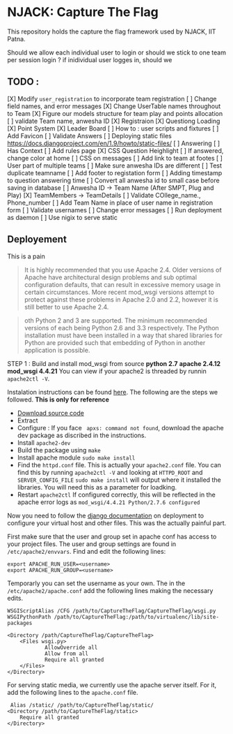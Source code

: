 # NJACK: Capture The Flag 

This repository holds the capture the flag framework used by NJACK, IIT Patna.

Should we allow each individual user to login or should we stick to one team per session login ?
if inidividual user logges in, should we
## TODO :

[X] Modify `user_registration` to incorporate team registration
[ ]   Change field names, and error messages
[X] Change UserTable names throughout to Team
[X] Figure our models structure for team play and points allocation
[ ] validate Team name, anwesha ID
[X] Registraion 
[X] Questiong Loading
[X] Point System
[X] Leader Board
[ ] How to : user scripts and fixtures
[ ] Add Favicon
[ ] Validate Answers
[ ] Deploying static files https://docs.djangoproject.com/en/1.9/howto/static-files/
[ ] Answering
[ ] Has Context
[ ] Add rules page
[X] CSS Question Heighlight
[ ] If answered, change color at home
[ ] CSS on messages
[ ] Add link to team at footes
[ ] User part of multiple teams
[ ] Make sure anwesha IDs are different
[ ] Test duplicate teamname
[ ] Add footer to registation form
[ ] Adding timestamp to question answering time
[ ] Convert all anwesha id to small case before saving in database
[ ] Anwesha ID -> Team Name (After SMPT, Plug and Play)
[X] TeamMembers -> TeamDetails
[ ] Validate COllege_name., Phone_number
[ ] Add Team Name in place of user name in registration form
[ ] Validate usernames
[ ] Change error messages 
[ ] Run deployment as daemon
[ ] Use nigix to serve static

## Deployement

This is a pain

>It is highly recommended that you use Apache 2.4. Older versions of Apache have architectural design problems and sub optimal configuration defaults, that can result in excessive memory usage in certain circumstances. More recent mod_wsgi versions attempt to protect against these problems in Apache 2.0 and 2.2, however it is still better to use Apache 2.4.

>oth Python 2 and 3 are supported. The minimum recommended versions of each being Python 2.6 and 3.3 respectively. The Python installation must have been installed in a way that shared libraries for Python are provided such that embedding of Python in another application is possible.

STEP 1 : Build and install mod_wsgi from source
**python 2.7**
**apache 2.4.12**
**mod_wsgi 4.4.21**
You can view if your apache2 is threaded by runnin `apache2ctl -V`.

Instalation instructions can be found [here](2). The following are the steps we followed. **This is only for reference**
- [Download source code](1)
- Extract 
- Configure : If you face ` apxs: command not found`, download the apache dev package as discribed in the instructions.
- Install `apache2-dev`
- Build the package using `make`
- Install apache module `sudo make install`
- Find the `httpd.conf` file. This is actually your `apache2.conf` file. You can find this by running `apache2ctl -V` and looking at `HTTPD_ROOT` and `SERVER_CONFIG_FILE`
`sudo make install` will output where it installed the libraries. You will need this as a parameter for loadking.
- Restart `apache2ctl`
If configured correctly, this will be reflected in the apache error logs as
`mod_wsgi/4.4.21 Python/2.7.6 configured `

Now you need to follow the [django documentation][3] on deployment to configure your virtual host and other files. This was the actually painful part.

First make sure that the user and group set in apache conf has access to your project files. The user and group settings are found in `/etc/apache2/envvars`.
Find and edit the following lines:
    
    export APACHE_RUN_USER=<username>
    export APACHE_RUN_GROUP=<username>

Temporarly you can set the username as your own.
The in the `/etc/apache2/apache.conf` add the following lines making the necessary edits.

    WSGIScriptAlias /CFG /path/to/CaptureTheFlag/CaptureTheFlag/wsgi.py WSGIPythonPath /path/to/CaptureTheFlag:/path/to/virtualenc/lib/site-packages
    
    <Directory /path/CaptureTheFlag/CaptureTheFlag>
        <Files wsgi.py>
                AllowOverride all
                Allow from all
                Require all granted
        </Files>
    </Directory>

For serving static media, we currently use the apache server itself. For it, add the following lines to the `apache.conf` file.
   
     Alias /static/ /path/to/CaptureTheFlag/static/
    <Directory /path/to/CaptureTheFlag/static>
        Require all granted
    </Directory>




[1]: "http://code.google.com/p/modwsgi/downloads/list" "Source code"
[2]: "https://code.google.com/p/modwsgi/wiki/QuickInstallationGuide" "Mod_Wsgi installation instructions"
[3]: "https://docs.djangoproject.com/en/1.9/howto/deployment/wsgi/modwsgi/" "Deployiin django on mod_wsgi"